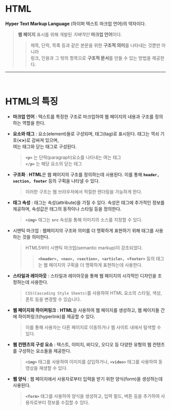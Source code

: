 # HTML

**Hyper Text Markup Language** (하이퍼 텍스트 마크업 언어)의 약자이다.<br>

> **웹 페이지** 표시를 위해 개발된 _지배적인_ **마크업 언어**이다.<br>
>
> > 제목, 단락, 목록 등과 같은 본문을 위한 **구조적 의미**를 나타내는 것뿐만 아니라<br> 링크, 인용과 그 밖의 항목으로 **구조적 문서**를 만들 수 있는 방법을 제공한다.

---

<br>

# HTML의 특징

- **마크업 언어** : 텍스트를 특정한 구조로 마크업하여 웹 페이지의 내용과 구조를 정의하는 역할을 한다.

- **요소와 태그** : 요소(element)들로 구성되며, 태그(tag)로 표시된다. 태그는 꺽쇠 기호(**<>**)로 감싸져 있으며, <br> 여는 태그와 닫는 태그로 구성된다.
  > **`<p>`** 는 단락(paragraph)요소를 나타내는 여는 태그 <br> **`</p>`** 는 해당 요소의 닫는 태그
- **구조화** : **HTML**은 웹 페이지의 구조를 정의하는데 사용된다. 이를 통해 **`header, section, footer`** 등의 구획을 나타낼 수 있다.

  > 이러한 구조는 웹 브라우저에서 적절한 렌더링을 가능하게 한다.

- **태그 속성** : 태그는 속성(attribute)을 가질 수 있다. 속성은 태그에 추가적인 정보를 제공하며, 속성값은 태그의 동작이나 스타일 등을 정의한다.
  > **`<img>`** 태그는 **`src`** 속성을 통해 이미지의 소스를 지정할 수 있다.
- 시맨틱 마크업 : 웹페이지의 구조와 의미를 더 명확하게 표현하기 위해 태그를 사용하는 것을 의미한다.
  > HTML5부터 시맨틱 마크업(semantic markup)이 강조되었다.
  >
  > > **`<header>, <nav>, <section>, <article>, <footer>`** 등의 태그는 웹 페이지의 구획을 더 명확하게 표현하는데 사용한다.
- **스타일과 레이아웃** : 스타일과 레이아웃을 통해 웹 페이지의 시각적인 디자인을 조정하는데 사용한다.
  > `CSS(Cascading Style Sheets)`를 사용하여 HTML 요소의 스타일, 색상, 폰트 등을 변경할 수 있습니다.
- **웹 페이지와 하이퍼링크** : **HTML**을 사용하여 웹 페이지를 생성하고, 웹 페이지들 간에 하이퍼링크(hyperlink)를 제공할 수 있다.
  > 이를 통해 사용자는 다른 페이지로 이동하거나 웹 사이트 내에서 탐색할 수 있다.
- **웹 컨텐츠의 구성 요소** : 텍스트, 이미지, 비디오, 오디오 등 다양한 유형의 웹 컨텐츠를 구성하는 요소들을 제공한다.
  > **`<img>`** 태그를 사용하여 이미지를 삽입하거나, **`<video>`** 태그를 사용하여 동영상을 재생할 수 있다.
- **웹 양식** : 웹 페이지에서 사용자로부터 입력을 받기 위한 양식(form)을 생성하는데 사용된다.
  > **`<form>`** 태그를 사용하여 양식을 생성하고, 입력 필드, 버튼 등을 추가하여 사용자로부터 정보를 수집할 수 있다.
